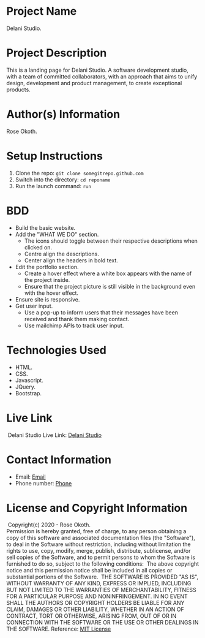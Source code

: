 # Project Name

Delani Studio.
​
# Project Description

This is a landing page for Delani Studio. A software development studio, with a team of committed collaborators, with an approach that aims to unify design, development and product management, to create exceptional products. 
​
# Author(s) Information

Rose Okoth.
​
# Setup Instructions
1. Clone the repo:
    `git clone somegitrepo.github.com`
​
1. Switch into the directory:
    `cd reponame`
​
1. Run the launch command:
    `run`
​
# BDD
* Build the basic website.
* Add the "WHAT WE DO" section.
    - The icons should toggle between their respective descriptions when clicked on.
    - Centre align the descriptions.
    - Center align the headers in bold text.
* Edit the portfolio section.
    - Create a hover effect where a white box appears with the name of the project inside.
    - Ensure that the project picture is still visible in the background even with the hover effect.
* Ensure site is responsive.
* Get user input.
    - Use a pop-up to inform users that their messages have been received and thank them making contact.
    - Use mailchimp APIs to track user input.
​
# Technologies Used
* HTML.
* CSS.
* Javascript.
* JQuery.
* Bootstrap.
​
# Live Link
​
Delani Studio Live Link: [Delani Studio](https://username.github.io/reponame)
​
# Contact Information

* Email: [Email](mailto:okoth.rose0@gmail.com)
* Phone number: [Phone](tel:+254712476547)
​
# License and Copyright Information
​
Copyright(c) 2020 - Rose Okoth.  
​
Permission is hereby granted, free of charge, to any person obtaining a copy of this software and associated documentation files (the "Software"), to deal in the Software without restriction, including without limitation the rights to use, copy, modify, merge, publish, distribute, sublicense, and/or sell copies of the Software, and to permit persons to whom the Software is furnished to do so, subject to the following conditions:
​
The above copyright notice and this permission notice shall be included in all copies or substantial portions of the Software.
​
THE SOFTWARE IS PROVIDED "AS IS", WITHOUT WARRANTY OF ANY KIND, EXPRESS OR IMPLIED, INCLUDING BUT NOT LIMITED TO THE WARRANTIES OF MERCHANTABILITY, FITNESS FOR A PARTICULAR PURPOSE AND NONINFRINGEMENT. IN NO EVENT SHALL THE AUTHORS OR COPYRIGHT HOLDERS BE LIABLE FOR ANY CLAIM, DAMAGES OR OTHER LIABILITY, WHETHER IN AN ACTION OF CONTRACT, TORT OR OTHERWISE, ARISING FROM, OUT OF OR IN CONNECTION WITH THE SOFTWARE OR THE USE OR OTHER DEALINGS IN THE SOFTWARE.
​
Reference: [MIT License](https://opensource.org/licenses/MIT)
